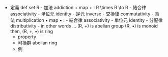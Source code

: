 - 定義 def
        set R
        - 加法 addiction +
            map + : R \times R \to R
            - 結合律 associativity
            - 単位元 identity
            - 逆元 inverse
            - 交換律 commutativity
        - 乗法 multiplication •
            map • : 
            - 結合律 associativity
            - 単位元 identity
        - 分配律 distributivity
        - in other words …
            (R, +) is abelian group
            (R, •) is monoid
            then, (R, +, •) is ring
    - property
    - 可換群 abelian ring
    - 例